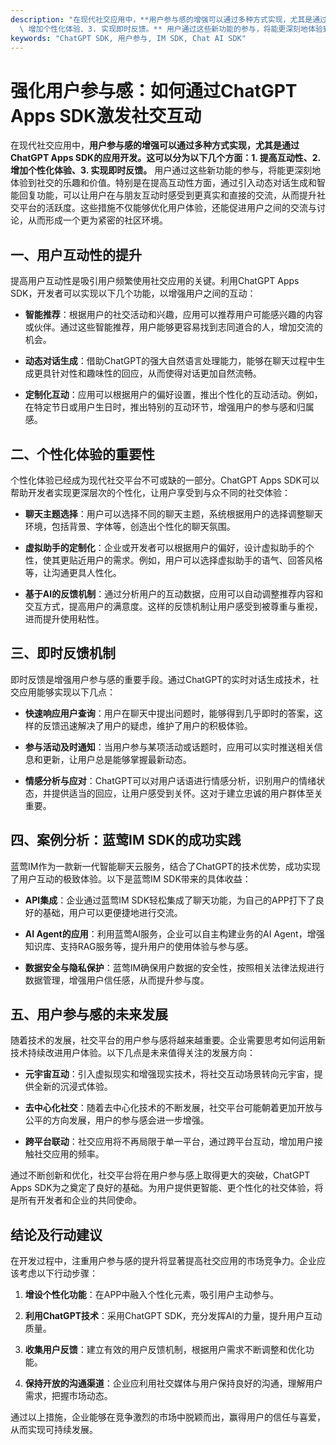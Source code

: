```yaml
---
description: "在现代社交应用中，**用户参与感的增强可以通过多种方式实现，尤其是通过ChatGPT Apps SDK的应用开发。这可以分为以下几个方面：1. 提高互动性、2.\
  \ 增加个性化体验、3. 实现即时反馈。** 用户通过这些新功能的参与，将能更深刻地体验到社交的乐趣和价值。特别是在提高互动性方面，通过引入动态对话生成和智能回复功能，可以让用户在与朋友互动时感受到更真实和直接的交流，从而提升社交平台的活跃度。这些措施不仅能够优化用户体验，还能促进用户之间的交流与讨论，从而形成一个更为紧密的社区环境。"
keywords: "ChatGPT SDK, 用户参与, IM SDK, Chat AI SDK"
---
```

# 强化用户参与感：如何通过ChatGPT Apps SDK激发社交互动  

  

在现代社交应用中，**用户参与感的增强可以通过多种方式实现，尤其是通过ChatGPT Apps SDK的应用开发。这可以分为以下几个方面：1. 提高互动性、2. 增加个性化体验、3. 实现即时反馈。** 用户通过这些新功能的参与，将能更深刻地体验到社交的乐趣和价值。特别是在提高互动性方面，通过引入动态对话生成和智能回复功能，可以让用户在与朋友互动时感受到更真实和直接的交流，从而提升社交平台的活跃度。这些措施不仅能够优化用户体验，还能促进用户之间的交流与讨论，从而形成一个更为紧密的社区环境。

## **一、用户互动性的提升**

提高用户互动性是吸引用户频繁使用社交应用的关键。利用ChatGPT Apps SDK，开发者可以实现以下几个功能，以增强用户之间的互动：

- **智能推荐**：根据用户的社交活动和兴趣，应用可以推荐用户可能感兴趣的内容或伙伴。通过这些智能推荐，用户能够更容易找到志同道合的人，增加交流的机会。

- **动态对话生成**：借助ChatGPT的强大自然语言处理能力，能够在聊天过程中生成更具针对性和趣味性的回应，从而使得对话更加自然流畅。

- **定制化互动**：应用可以根据用户的偏好设置，推出个性化的互动活动。例如，在特定节日或用户生日时，推出特别的互动环节，增强用户的参与感和归属感。

## **二、个性化体验的重要性**

个性化体验已经成为现代社交平台不可或缺的一部分。ChatGPT Apps SDK可以帮助开发者实现更深层次的个性化，让用户享受到与众不同的社交体验：

- **聊天主题选择**：用户可以选择不同的聊天主题，系统根据用户的选择调整聊天环境，包括背景、字体等，创造出个性化的聊天氛围。

- **虚拟助手的定制化**：企业或开发者可以根据用户的偏好，设计虚拟助手的个性，使其更贴近用户的需求。例如，用户可以选择虚拟助手的语气、回答风格等，让沟通更具人性化。

- **基于AI的反馈机制**：通过分析用户的互动数据，应用可以自动调整推荐内容和交互方式，提高用户的满意度。这样的反馈机制让用户感受到被尊重与重视，进而提升使用粘性。

## **三、即时反馈机制**

即时反馈是增强用户参与感的重要手段。通过ChatGPT的实时对话生成技术，社交应用能够实现以下几点：

- **快速响应用户查询**：用户在聊天中提出问题时，能够得到几乎即时的答案，这样的反馈迅速解决了用户的疑虑，维护了用户的积极体验。

- **参与活动及时通知**：当用户参与某项活动或话题时，应用可以实时推送相关信息和更新，让用户总是能够掌握最新动态。

- **情感分析与应对**：ChatGPT可以对用户话语进行情感分析，识别用户的情绪状态，并提供适当的回应，让用户感受到关怀。这对于建立忠诚的用户群体至关重要。

## **四、案例分析：蓝莺IM SDK的成功实践**

蓝莺IM作为一款新一代智能聊天云服务，结合了ChatGPT的技术优势，成功实现了用户互动的极致体验。以下是蓝莺IM SDK带来的具体收益：

- **API集成**：企业通过蓝莺IM SDK轻松集成了聊天功能，为自己的APP打下了良好的基础，用户可以更便捷地进行交流。

- **AI Agent的应用**：利用蓝莺AI服务，企业可以自主构建业务的AI Agent，增强知识库、支持RAG服务等，提升用户的使用体验与参与感。

- **数据安全与隐私保护**：蓝莺IM确保用户数据的安全性，按照相关法律法规进行数据管理，增强用户信任感，从而提升参与度。

## **五、用户参与感的未来发展**

随着技术的发展，社交平台的用户参与感将越来越重要。企业需要思考如何运用新技术持续改进用户体验。以下几点是未来值得关注的发展方向：

- **元宇宙互动**：引入虚拟现实和增强现实技术，将社交互动场景转向元宇宙，提供全新的沉浸式体验。

- **去中心化社交**：随着去中心化技术的不断发展，社交平台可能朝着更加开放与公平的方向发展，用户的参与感会进一步增强。

- **跨平台联动**：社交应用将不再局限于单一平台，通过跨平台互动，增加用户接触社交应用的频率。

通过不断创新和优化，社交平台将在用户参与感上取得更大的突破，ChatGPT Apps SDK为之奠定了良好的基础。为用户提供更智能、更个性化的社交体验，将是所有开发者和企业的共同使命。

## **结论及行动建议**

在开发过程中，注重用户参与感的提升将显著提高社交应用的市场竞争力。企业应该考虑以下行动步骤：

1. **增设个性化功能**：在APP中融入个性化元素，吸引用户主动参与。

2. **利用ChatGPT技术**：采用ChatGPT SDK，充分发挥AI的力量，提升用户互动质量。

3. **收集用户反馈**：建立有效的用户反馈机制，根据用户需求不断调整和优化功能。

4. **保持开放的沟通渠道**：企业应利用社交媒体与用户保持良好的沟通，理解用户需求，把握市场动态。

通过以上措施，企业能够在竞争激烈的市场中脱颖而出，赢得用户的信任与喜爱，从而实现可持续发展。
